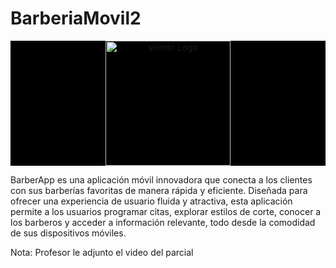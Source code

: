 # BarberiaMovil2

<p align="center" style="background: black">
   <a href="https://codewebbarcelona.com/wp-content/uploads/2019/01/logo-1.jpg" target="blank"><img src="https://codewebbarcelona.com/wp-content/uploads/2019/01/logo-1.jpg" width="200" alt="shimin Logo" /></a>
</p>
BarberApp es una aplicación móvil innovadora que conecta a los clientes con sus barberías favoritas de manera rápida y eficiente. Diseñada para ofrecer una experiencia de usuario fluida y atractiva, esta aplicación permite a los usuarios programar citas, explorar estilos de corte, conocer a los barberos y acceder a información relevante, todo desde la comodidad de sus dispositivos móviles.


Nota: Profesor le adjunto el video del parcial 
